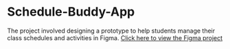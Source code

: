 # Schedule-Buddy-App
The project involved designing a prototype to help students manage their class schedules and activities in Figma.
[Click here to view the Figma project](https://www.figma.com/proto/9yNjP4jvTdeenjbazRddA3/HCI?node-id=0-1&t=1t3MH5gvmgez2gGW-1)
